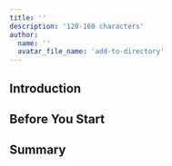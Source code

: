 ```yaml
---
title: ''
description: '120-160 characters'
author:
  name: ''
  avatar_file_name: 'add-to-directory'
---
```


## Introduction

## Before You Start

<!-- ## Your Sections Here -->

## Summary